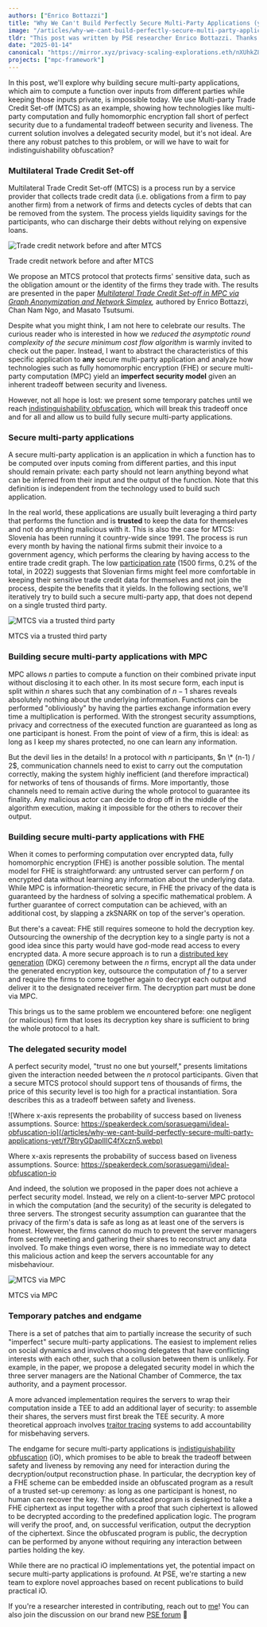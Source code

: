 ```yaml
---
authors: ["Enrico Bottazzi"]
title: "Why We Can't Build Perfectly Secure Multi-Party Applications (yet)"
image: "/articles/why-we-cant-build-perfectly-secure-multi-party-applications-yet/why-we-cant-build-perfectly-secure-multi-party-applications-yet-cover.webp"
tldr: "This post was written by PSE researcher Enrico Bottazzi. Thanks to Pia Park for discussions and reviews."
date: "2025-01-14"
canonical: "https://mirror.xyz/privacy-scaling-explorations.eth/nXUhkZ84ckZi_5mYRFCCKgkLVFAmM2ECdEFCQul2jPs"
projects: ["mpc-framework"]
---
```


In this post, we'll explore why building secure multi-party applications, which aim to compute a function over inputs from different parties while keeping those inputs private, is impossible today. We use Multi-party Trade Credit Set-off (MTCS) as an example, showing how technologies like multi-party computation and fully homomorphic encryption fall short of perfect security due to a fundamental tradeoff between security and liveness. The current solution involves a delegated security model, but it's not ideal. Are there any robust patches to this problem, or will we have to wait for indistinguishability obfuscation?

### Multilateral Trade Credit Set-off

Multilateral Trade Credit Set-off (MTCS) is a process run by a service provider that collects trade credit data (i.e. obligations from a firm to pay another firm) from a network of firms and detects cycles of debts that can be removed from the system. The process yields liquidity savings for the participants, who can discharge their debts without relying on expensive loans.

![Trade credit network before and after MTCS](/articles/why-we-cant-build-perfectly-secure-multi-party-applications-yet/R8q8o6EwgXE3RimPPHMhu.webp)

Trade credit network before and after MTCS

We propose an MTCS protocol that protects firms' sensitive data, such as the obligation amount or the identity of the firms they trade with. The results are presented in the paper _[Multilateral Trade Credit Set-off in MPC via Graph Anonymization and Network Simplex](https://eprint.iacr.org/2024/2037),_ authored by Enrico Bottazzi, Chan Nam Ngo, and Masato Tsutsumi.

Despite what you might think, I am not here to celebrate our results. The curious reader who is interested in how we _reduced the asymptotic round complexity of the secure minimum cost flow algorithm_ is warmly invited to check out the paper. Instead, I want to abstract the characteristics of this specific application to **any** secure multi-party application and analyze how technologies such as fully homomorphic encryption (FHE) or secure multi-party computation (MPC) yield an **imperfect security model** given an inherent tradeoff between security and liveness.

However, not all hope is lost: we present some temporary patches until we reach [indistinguishability obfuscation](https://www.leku.blog/io/), which will break this tradeoff once and for all and allow us to build fully secure multi-party applications.

### Secure multi-party applications

A secure multi-party application is an application in which a function has to be computed over inputs coming from different parties, and this input should remain private: each party should not learn anything beyond what can be inferred from their input and the output of the function. Note that this definition is independent from the technology used to build such application.

In the real world, these applications are usually built leveraging a third party that performs the function and is **trusted** to keep the data for themselves and not do anything malicious with it. This is also the case for MTCS: Slovenia has been running it country-wide since 1991. The process is run every month by having the national firms submit their invoice to a government agency, which performs the clearing by having access to the entire trade credit graph. The low [participation rate](https://www.ajpes.si/Bonitetne_storitve/Vecstranski_pobot/Porocila#b671) (1500 firms, 0.2% of the total, in 2022) suggests that Slovenian firms might feel more comfortable in keeping their sensitive trade credit data for themselves and not join the process, despite the benefits that it yields. In the following sections, we'll iteratively try to build such a secure multi-party app, that does not depend on a single trusted third party.

![MTCS via a trusted third party](/articles/why-we-cant-build-perfectly-secure-multi-party-applications-yet/ZJT8oZgkydYe6GS_DzIaJ.webp)

MTCS via a trusted third party

### Building secure multi-party applications with MPC

MPC allows $n$ parties to compute a function on their combined private input without disclosing it to each other. In its most secure form, each input is split within $n$ shares such that any combination of $n-1$ shares reveals absolutely nothing about the underlying information. Functions can be performed "obliviously" by having the parties exchange information every time a multiplication is performed. With the strongest security assumptions, privacy and correctness of the executed function are guaranteed as long as one participant is honest. From the point of view of a firm, this is ideal: as long as I keep my shares protected, no one can learn any information.

But the devil lies in the details! In a protocol with $n$ participants, $n \* (n-1) / 2$, communication channels need to exist to carry out the computation correctly, making the system highly inefficient (and therefore impractical) for networks of tens of thousands of firms. More importantly, those channels need to remain active during the whole protocol to guarantee its finality. Any malicious actor can decide to drop off in the middle of the algorithm execution, making it impossible for the others to recover their output.

### Building secure multi-party applications with FHE

When it comes to performing computation over encrypted data, fully homomorphic encryption (FHE) is another possible solution. The mental model for FHE is straightforward: any untrusted server can perform $f$ on encrypted data without learning any information about the underlying data. While MPC is information-theoretic secure, in FHE the privacy of the data is guaranteed by the hardness of solving a specific mathematical problem. A further guarantee of correct computation can be achieved, with an additional cost, by slapping a zkSNARK on top of the server's operation.

But there's a caveat: FHE still requires someone to hold the decryption key. Outsourcing the ownership of the decryption key to a single party is not a good idea since this party would have god-mode read access to every encrypted data. A more secure approach is to run a [distributed key generation](https://en.wikipedia.org/wiki/Distributed_key_generation) (DKG) ceremony between the $n$ firms, encrypt all the data under the generated encryption key, outsource the computation of $f$ to a server and require the firms to come together again to decrypt each output and deliver it to the designated receiver firm. The decryption part must be done via MPC.

This brings us to the same problem we encountered before: one negligent (or malicious) firm that loses its decryption key share is sufficient to bring the whole protocol to a halt.

### The delegated security model

A perfect security model, "trust no one but yourself," presents limitations given the interaction needed between the $n$ protocol participants. Given that a secure MTCS protocol should support tens of thousands of firms, the price of this security level is too high for a practical instantiation. Sora describes this as a tradeoff between safety and liveness.

![Where x-axis represents the probability of success based on liveness assumptions. Source: https://speakerdeck.com/sorasuegami/ideal-obfuscation-io](/articles/why-we-cant-build-perfectly-secure-multi-party-applications-yet/f7BtryGDapIIIC4fXczn5.webp)

Where x-axis represents the probability of success based on liveness assumptions. Source: https://speakerdeck.com/sorasuegami/ideal-obfuscation-io

And indeed, the solution we proposed in the paper does not achieve a perfect security model. Instead, we rely on a client-to-server MPC protocol in which the computation (and the security) of the security is delegated to three servers. The strongest security assumption can guarantee that the privacy of the firm's data is safe as long as at least one of the servers is honest. However, the firms cannot do much to prevent the server managers from secretly meeting and gathering their shares to reconstruct any data involved. To make things even worse, there is no immediate way to detect this malicious action and keep the servers accountable for any misbehaviour.

![MTCS via MPC](/articles/why-we-cant-build-perfectly-secure-multi-party-applications-yet/DrwIYwRjsbbqkZ5bwaS5I.webp)

MTCS via MPC

### Temporary patches and endgame

There is a set of patches that aim to partially increase the security of such "imperfect" secure multi-party applications. The easiest to implement relies on social dynamics and involves choosing delegates that have conflicting interests with each other, such that a collusion between them is unlikely. For example, in the paper, we propose a delegated security model in which the three server managers are the National Chamber of Commerce, the tax authority, and a payment processor.

A more advanced implementation requires the servers to wrap their computation inside a TEE to add an additional layer of security: to assemble their shares, the servers must first break the TEE security. A more theoretical approach involves [traitor tracing](https://eprint.iacr.org/2023/1724) systems to add accountability for misbehaving servers.

The endgame for secure multi-party applications is [indistiguishability obfuscation](https://www.leku.blog/io/) (iO), which promises to be able to break the tradeoff between safety and liveness by removing any need for interaction during the decryption/output reconstruction phase. In particular, the decryption key of a FHE scheme can be embedded inside an obfuscated program as a result of a trusted set-up ceremony: as long as one participant is honest, no human can recover the key. The obfuscated program is designed to take a FHE ciphertext as input together with a proof that such ciphertext is allowed to be decrypted according to the predefined application logic. The program will verify the proof, and, on successful verification, output the decryption of the ciphertext. Since the obfuscated program is public, the decryption can be performed by anyone without requiring any interaction between parties holding the key.

While there are no practical iO implementations yet, the potential impact on secure multi-party applications is profound. At PSE, we're starting a new team to explore novel approaches based on recent publications to build practical iO.

If you're a researcher interested in contributing, reach out to [me](https://t.me/demivoleegaston)! You can also join the discussion on our brand new [PSE forum](https://forum.pse.dev/post/1/7) 🙌
